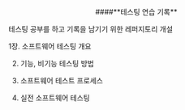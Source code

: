 <p align="center">
####**테스팅 연습 기록**
</p>  
테스팅 공부를 하고 기록을 남기기 위한 레퍼지토리 개설

1장. 소프트웨어 테스팅 개요

2. 기능, 비기능 테스팅 방법

3. 소프트웨어 테스트 프로세스

4. 실전 소프트웨어 테스팅
